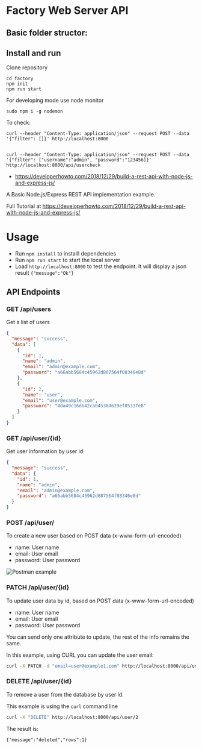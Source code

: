 # Factory Web Server API

## Basic folder structor:

## Install and run

Clone repository

```
cd factory
npm init
npm run start
```

For developing mode use node monitor

```
sudo npm i -g nodemon
```

To check:

```
curl --header "Content-Type: application/json" --request POST --data '{"filter": []}' http://localhost:8000


curl --header "Content-Type: application/json" --request POST --data '{"filter": ["username":"admin", "password":"123456]}' http://localhost:8000/api/usercheck
```

- https://developerhowto.com/2018/12/29/build-a-rest-api-with-node-js-and-express-js/

A Basic Node.js/Express REST API implementation example.

Full Tutorial at https://developerhowto.com/2018/12/29/build-a-rest-api-with-node-js-and-express-js/

# Usage

- Run `npm install` to installl dependencies
- Run `npm run start` to start the local server
- Load `http://localhost:8000` to test the endpoint. It will display a json result `{"message":"Ok"}`

## API Endpoints

### GET /api/users

Get a list of users

```json
{
  "message": "success",
  "data": [
    {
      "id": 1,
      "name": "admin",
      "email": "admin@example.com",
      "password": "a66abb5684c45962d887564f08346e8d"
    },
    {
      "id": 2,
      "name": "user",
      "email": "user@example.com",
      "password": "4da49c16db42ca04538d629ef0533fe8"
    }
  ]
}
```

### GET /api/user/{id}

Get user information by user id

```json
{
  "message": "success",
  "data": {
    "id": 1,
    "name": "admin",
    "email": "admin@example.com",
    "password": "a66abb5684c45962d887564f08346e8d"
  }
}
```

### POST /api/user/

To create a new user based on POST data (x-www-form-url-encoded)

- name: User name
- email: User email
- password: User password

![Postman example](https://developerhowto.com/wp-content/uploads/2018/12/PostMan-POST-request.png)

### PATCH /api/user/{id}

To update user data by id, based on POST data (x-www-form-url-encoded)

- name: User name
- email: User email
- password: User password

You can send only one attribute to update, the rest of the info remains the same.

In this example, using CURL you can update the user email:

```bash
curl -X PATCH -d "email=user@example1.com" http://localhost:8000/api/user/2
```

### DELETE /api/user/{id}

To remove a user from the database by user id.

This example is using the `curl` command line

```bash
curl -X "DELETE" http://localhost:8000/api/user/2
```

The result is:

`{"message":"deleted","rows":1}`
